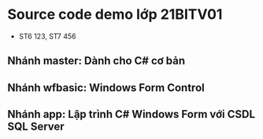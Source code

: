 # Source code demo lớp 21BITV01
* ST6 123, ST7 456


## Nhánh master: Dành cho C# cơ bản


## Nhánh wfbasic: Windows Form Control


## Nhánh app: Lập trình C# Windows Form với CSDL SQL Server